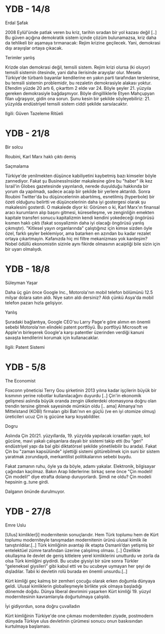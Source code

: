 # YDB - 14/8

Erdal Şafak

2008 Eylül'ünde patlak veren bu kriz, tarihin sıradan bir yol kazası değil [..] Bu güven açığına demokratik sistem içinde çözüm bulunamazsa, kriz daha da tehlikeli bir aşamaya tırmanacak: Rejim krizine geçilecek. Yani, demokrasi dışı arayışlar ortaya çıkacak.

Terimler yanlış

Krizde olan demokrasi değil, temsili sistem. Rejim krizi olursa (ki oluyor) temsili sistemin ötesinde, yani daha ilerisinde arayışlar olur. Mesela Türkiye'de türbanlı bayanlar kendilerine en yakın parti tarafından terslenirse, bu temsili sistemin problemidir, bu rezaletin demokrasiyle alakası yoktur. Efendim yüzde 20 artı 6, çıkarttım 2 elde var 24. Böyle şeyler 21. yüzyıla gereken demokrasiyle bağdaşmıyor. Böyle dingilliklerle Etyen Mahçupyan filan uğraşıyor, gidin ona sorun. Şunu kesin bir şekilde söyleyebiliriz: 21. yüzyılda endüstriyel temsili sistem ciddi şekilde sarsılacaktır.

Ilgili: Güven Tazeleme Ritüeli

# YDB - 21/8

Bir solcu

Roubini, Karl Marx haklı çıktı demiş

Saçmalama

Türkiye'de yenilmekten düşünce kabiliyetini kaybetmiş bazı kimseler
böyle zannediyor. Fakat şu BusinessInsider makalesine göre bu "haber"
ilk kez İsrail'in Globes gazetesinde yayınlandı, nerede duyulduğu
hakkında bir yorum da yapılmadı, sadece acaip bir şekilde bir yerlere
aktarıldı. Sonra Roubini Twitter'da bu düşüncelerinin abartılmış,
esnetilmiş (hyperbole) bir özeti olduğunu belirtti ve düşüncelerinin
daha iyi gostergesi olarak şu makalesini gosterdi. O makalede diyor
ki: Görünen o ki, Karl Marx'ın finansal aracı kurumların alıp başını
gitmesi, küreselleşme, ve zenginliğin emekten kapitale transferi
sonucu kapitalizmin kendi kendini yokedeceği öngörüsü kısmen haklı
çıktı (fakat sosyalizmin daha iyi olacağı öngörüsü yanlış çıkmıştır).
"Kitlesel yayın organlarında" çalıştığınız için kimse sizden öyle
özel, farklı şeyler beklemiyor, ama batarken en azından bu kadar
rezalet ortaya çıkartmayin. Kafanızda hiç mi filtre mekanizması yok
kardeşim? Nobel ödüllü ekonomistin sizinle aynı fikirde olmasının
acaipliği bile sizin için bir uyarı olmalıydı.

# YDB - 18/8

Süleyman Yaşar

Daha üç gün önce Google Inc., Motorola'nın mobil telefon bölümünü 12.5 milyar dolara satın aldı. Niye satın aldı dersiniz? Aldı çünkü Asya'da mobil telefon pazarı hızla gelişiyor.

Yanlış

Şuradaki bağlantıya, Google CEO'su Larry Page'e göre alımın en önemli sebebi Motorola'nın elindeki patent portföyü. Bu portföyü Microsoft ve Apple'ın birleşerek Google'a karşı patentler üzerinden verdiği kanuni savaşta kendilerini korumak için kullanacaklar.

Ilgili: Patent Sistemi

# YDB - 5/8

The Economist

Foxconn yöneticisi Terry Gou şirketinin 2013 yılına kadar işçilerin büyük bir kısmının yerine robotlar kullanılacağını duyurdu [..] Çin'in ekonomik gelişmesi aslında büyük oranda zengin ülkelerdeki otomasyona doğru olan trendin tersine gitmek sayesinde mümkün oldu [.. ama] Almanya'nın Mittelstand (KOBİ) firmaları gibi Batı'nın en güçlü (ve en iyi otomize olmuş) üreticileri ucuz Çin iş gücüne karşı koyabildiler.

Dogru

Aslında Çin 20/21. yüzyıllarda, 19. yüzyılda yapılacak icraatları yaptı, kol gücüne, mavi yakalı çalışanlara dayalı bir sistemi takip etti (bu "geri" endüstriyel yapı da bal gibi diktatörsel şekilde yönetilebilir bu arada). Fakat Çin bu "zaman kapsülünde" işlettiği sistemi götürebilmek için suni bir sistem yaratmak zorundaydı, merkantilist politikalarının sebebi buydu.

Fakat zamanın ruhu, öyle ya da böyle, adamı yakalar. Elektronik, bilgisayar çağından kaçılmaz. Bakın Arap liderlerine: birkaç sene önce "Çin modeli! Çin modeli!" diye etrafta dolanıp duruyorlardı. Şimdi ne oldu? Çin modeli hepsinin g..tune girdi.

Dalganın önünde durulmuyor.

# YDB - 27/8

Emre Uslu

[Ulus] kimlikler[i] modernitenin sonuçlarıdır. Hem Türk toplumu hem de Kürt toplumu moderniteyle tanışmadan modernitenin ürünü ulusal kimlik ile tanıştırıldılar.[..] Türk kimliğinin avantajı ilk etapta Osmanlı’dan yetişmiş bir entelektüel zümre tarafından üzerine çalışılmış olması. [..] Özellikle okullaşma ile devlet de geniş kitlelere yerel kimliklerini unutturdu ve zorla da olsa Türk kimliğini giydirdi. Bu ucube giysiyi bir süre sonra Türkler “geleneksel giysileri” gibi kabul etti ve bu ucubeye uymayan her şeyi de dışladılar. Tabii ki devletin rolü burada en önemli unsurdu.[..]

Kürt kimliği geç kalmış bir zemheri çocuğu olarak erken doğumla dünyaya geldi. Ulusal kimliklerin globalleşmeyle birlikte yok olmaya başladığı dönemde doğdu. Dünya liberal devrimini yaşarken Kürt kimliği 19. yüzyıl modernitesinin kavramlarıyla doğurtulmaya çalışıldı.

İyi gidiyordun, sona doğru çuvalladın

Kürt kimliğinin Türkiye'de one çıkması moderniteden ziyade, postmodern dünyada Türkiye ulus devletinin çürümesi sonucu onun baskısından kurtulmaya başlaması.

